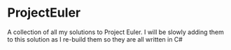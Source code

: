 # ProjectEuler
A collection of all my solutions to Project Euler. I will be slowly adding them to this solution as I re-build them so they are all written in C#

